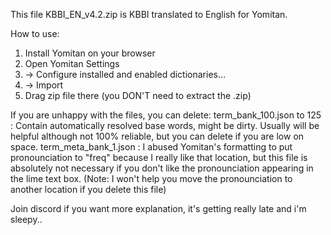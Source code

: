 This file KBBI_EN_v4.2.zip is KBBI translated to English for Yomitan.

How to use:
1. Install Yomitan on your browser
2. Open Yomitan Settings
3. -> Configure installed and enabled dictionaries...
4. -> Import
5. Drag zip file there (you DON'T need to extract the .zip)

If you are unhappy with the files, you can delete:
term_bank_100.json to 125 : Contain automatically resolved base words, might be dirty. Usually will be helpful although not 100% reliable, but you can delete if you are low on space.
term_meta_bank_1.json : I abused Yomitan's formatting to put pronounciation to "freq" because I really like that location, but this file is absolutely not necessary if you don't like the pronounciation appearing in the lime text box. (Note: I won't help you move the pronounciation to another location if you delete this file)

Join discord if you want more explanation, it's getting really late and i'm sleepy..
